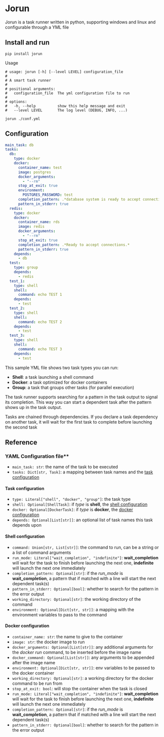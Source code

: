 # Jorun

Jorun is a task runner written in python, supporting windows and linux and configurable through a YML file

## Install and run

```shell
pip install jorun
```

Usage

```shell
# usage: jorun [-h] [--level LEVEL] configuration_file
#
# A smart task runner
#
# positional arguments:
#   configuration_file  The yml configuration file to run
#
# options:
#   -h, --help          show this help message and exit
#   --level LEVEL       The log level (DEBUG, INFO, ...)

jorun ./conf.yml
```

## Configuration

```yml
main_task: db
tasks:
  db:
    type: docker
    docker:
      container_name: test
      image: postgres
      docker_arguments:
        - "--rm"
      stop_at_exit: true
      environment:
        POSTGRES_PASSWORD: test
      completion_pattern: .*database system is ready to accept connections.*
      pattern_in_stderr: true
  redis:
    type: docker
    docker:
      container_name: rds
      image: redis
      docker_arguments:
        - "--rm"
      stop_at_exit: true
      completion_pattern: .*Ready to accept connections.*
      pattern_in_stderr: true
    depends:
      - db
  test:
    type: group
    depends:
      - redis
  test_1:
    type: shell
    shell:
      command: echo TEST 1
    depends:
      - test
  test_2:
    type: shell
    shell:
      command: echo TEST 2
    depends:
      - test
  test_3:
    type: shell
    shell:
      command: echo TEST 3
    depends:
      - test
```

This sample YML file shows two task types you can run:

- **Shell**: a task launching a shell command
- **Docker**: a task optimized for docker containers
- **Group**: a task that groups other tasks (for parallel execution)

The task runner supports searching for a pattern in the task output to
signal its completion. This way you can start a dependent task after the pattern
shows up in the task output.

Tasks are chained through dependencies. If you declare a task dependency on another task,
it will wait for the first task to complete before launching the second task

## Reference

### YAML Configuration file**

- `main_task: str`: the name of the task to be executed  
- `tasks: Dict[str, Task]`: a mapping between task names and the [task configuration](#task_configuration)

#### <a name="task_configuration"></a> Task configuration

- `type: Literal["shell", "docker", "group"]`: the task type
- `shell: Optional[ShellTask]`: if *type* is **shell**, the [shell configuration](#shell_configuration)
- `docker: Optional[DockerTask]`: if *type* is **docker**, the [docker configuration](#docker_configuration)
- `depends: Optional[List[str]]`: an optional list of task names this task depends upon

#### <a name="shell_configuration"></a> Shell configuration

- `command: Union[str, List[str]]`: the command to run, can be a string or a list of command arguments 
- `run_mode: Literal["wait_completion", "indefinite"]`: **wait_completion** will wait for the task to finish before launching the next one, **indefinite** will launch the next one immediately
- `completion_pattern: Optional[str]`: if the *run_mode* is **wait_completion**, a pattern that if matched with a line will start the next dependent task(s)  
- `pattern_in_stderr: Optional[bool]`: whether to search for the pattern in the error output
- `working_directory: Optional[str]`: the working directory of the command
- `environment: Optional[Dict[str, str]]`: a mapping with the environment variables to pass to the command

#### <a name="docker_configuration"></a> Docker configuration

- `container_name: str`: the name to give to the container
- `image: str`: the docker image to run
- `docker_arguments: Optional[List[str]]`: any additional arguments for the *docker run* command, to be inserted before the image name
- `docker_command: Optional[List[str]]`: any arguments to be appended after the image name 
- `environment: Optional[Dict[str, str]]`: env variables to be passed to the docker container
- `working_directory: Optional[str]`: a working directory for the docker command to be run from
- `stop_at_exit: bool`: will stop the container when the task is closed
- `run_mode: Literal["wait_completion", "indefinite"]`: **wait_completion** will wait for the task to finish before launching the next one, **indefinite** will launch the next one immediately
- `completion_pattern: Optional[str]`: if the *run_mode* is **wait_completion**, a pattern that if matched with a line will start the next dependent task(s)
- `pattern_in_stderr: Optional[bool]`: whether to search for the pattern in the error output